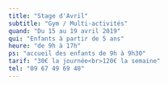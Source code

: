 ```yaml
---
title: "Stage d'Avril"
subtitle: "Gym / Multi-activités"
quand: "Du 15 au 19 avril 2019"
qui: "Enfants à partir de 5 ans"
heure: "de 9h à 17h"
ps: "accueil des enfants de 9h à 9h30"
tarif: "30€ la journée<br>120€ la semaine"
tel: "09 67 49 69 40"
---
```


